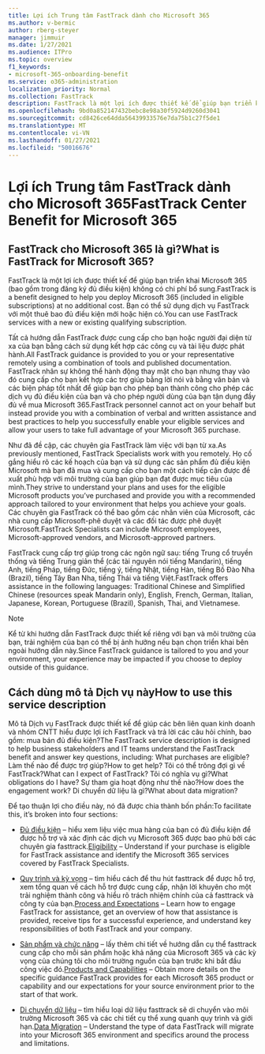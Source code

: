 ```yaml
---
title: Lợi ích Trung tâm FastTrack dành cho Microsoft 365
ms.author: v-bermic
author: rberg-steyer
manager: jimmuir
ms.date: 1/27/2021
ms.audience: ITPro
ms.topic: overview
f1_keywords:
- microsoft-365-onboarding-benefit
ms.service: o365-administration
localization_priority: Normal
ms.collection: FastTrack
description: FastTrack là một lợi ích được thiết kế để giúp bạn triển khai Microsoft 365 (bao gồm trong đăng ký đủ điều kiện) không có chi phí bổ sung. Bạn có thể sử dụng dịch vụ FastTrack với một thuê bao đủ điều kiện mới hoặc hiện có.
ms.openlocfilehash: 9bd0a852147432bebc8e98a30f5924d9260d3041
ms.sourcegitcommit: cd8426ce64dda56439933576e7da75b1c27f5de1
ms.translationtype: MT
ms.contentlocale: vi-VN
ms.lasthandoff: 01/27/2021
ms.locfileid: "50016676"
---
```

# <a name="fasttrack-center-benefit-for-microsoft-365"></a><span data-ttu-id="c542b-104">Lợi ích Trung tâm FastTrack dành cho Microsoft 365</span><span class="sxs-lookup"><span data-stu-id="c542b-104">FastTrack Center Benefit for Microsoft 365</span></span>

## <a name="what-is-fasttrack-for-microsoft-365"></a><span data-ttu-id="c542b-105">FastTrack cho Microsoft 365 là gì?</span><span class="sxs-lookup"><span data-stu-id="c542b-105">What is FastTrack for Microsoft 365?</span></span>

<span data-ttu-id="c542b-106">FastTrack là một lợi ích được thiết kế để giúp bạn triển khai Microsoft 365 (bao gồm trong đăng ký đủ điều kiện) không có chi phí bổ sung.</span><span class="sxs-lookup"><span data-stu-id="c542b-106">FastTrack is a benefit designed to help you deploy Microsoft 365 (included in eligible subscriptions) at no additional cost.</span></span> <span data-ttu-id="c542b-107">Bạn có thể sử dụng dịch vụ FastTrack với một thuê bao đủ điều kiện mới hoặc hiện có.</span><span class="sxs-lookup"><span data-stu-id="c542b-107">You can use FastTrack services with a new or existing qualifying subscription.</span></span>

<span data-ttu-id="c542b-108">Tất cả hướng dẫn FastTrack được cung cấp cho bạn hoặc người đại diện từ xa của bạn bằng cách sử dụng kết hợp các công cụ và tài liệu được phát hành.</span><span class="sxs-lookup"><span data-stu-id="c542b-108">All FastTrack guidance is provided to you or your representative remotely using a combination of tools and published documentation.</span></span> <span data-ttu-id="c542b-109">FastTrack nhân sự không thể hành động thay mặt cho bạn nhưng thay vào đó cung cấp cho bạn kết hợp các trợ giúp bằng lời nói và bằng văn bản và các biện pháp tốt nhất để giúp bạn cho phép bạn thành công cho phép các dịch vụ đủ điều kiện của bạn và cho phép người dùng của bạn tận dụng đầy đủ về mua Microsoft 365.</span><span class="sxs-lookup"><span data-stu-id="c542b-109">FastTrack personnel cannot act on your behalf but instead provide you with a combination of verbal and written assistance and best practices to help you successfully enable your eligible services and allow your users to take full advantage of your Microsoft 365 purchase.</span></span>

<span data-ttu-id="c542b-110">Như đã đề cập, các chuyên gia FastTrack làm việc với bạn từ xa.</span><span class="sxs-lookup"><span data-stu-id="c542b-110">As previously mentioned, FastTrack Specialists work with you remotely.</span></span> <span data-ttu-id="c542b-111">Họ cố gắng hiểu rõ các kế hoạch của bạn và sử dụng các sản phẩm đủ điều kiện Microsoft mà bạn đã mua và cung cấp cho bạn một cách tiếp cận được đề xuất phù hợp với môi trường của bạn giúp bạn đạt được mục tiêu của mình.</span><span class="sxs-lookup"><span data-stu-id="c542b-111">They strive to understand your plans and uses for the eligible Microsoft products you’ve purchased and provide you with a recommended approach tailored to your environment that helps you achieve your goals.</span></span> <span data-ttu-id="c542b-112">Các chuyên gia FastTrack có thể bao gồm các nhân viên của Microsoft, các nhà cung cấp Microsoft-phê duyệt và các đối tác được phê duyệt Microsoft.</span><span class="sxs-lookup"><span data-stu-id="c542b-112">FastTrack Specialists can include Microsoft employees, Microsoft-approved vendors, and Microsoft-approved partners.</span></span>

<span data-ttu-id="c542b-113">FastTrack cung cấp trợ giúp trong các ngôn ngữ sau: tiếng Trung cổ truyền thống và tiếng Trung giản thể (các tài nguyên nói tiếng Mandarin), tiếng Anh, tiếng Pháp, tiếng Đức, tiếng ý, tiếng Nhật, tiếng Hàn, tiếng Bồ Đào Nha (Brazil), tiếng Tây Ban Nha, tiếng Thái và tiếng Việt.</span><span class="sxs-lookup"><span data-stu-id="c542b-113">FastTrack offers assistance in the following languages: Traditional Chinese and Simplified Chinese (resources speak Mandarin only), English, French, German, Italian, Japanese, Korean, Portuguese (Brazil), Spanish, Thai, and Vietnamese.</span></span>

> [!NOTE]
> <span data-ttu-id="c542b-114">Kể từ khi hướng dẫn FastTrack được thiết kế riêng với bạn và môi trường của bạn, trải nghiệm của bạn có thể bị ảnh hưởng nếu bạn chọn triển khai bên ngoài hướng dẫn này.</span><span class="sxs-lookup"><span data-stu-id="c542b-114">Since FastTrack guidance is tailored to you and your environment, your experience may be impacted if you choose to deploy outside of this guidance.</span></span>

## <a name="how-to-use-this-service-description"></a><span data-ttu-id="c542b-115">Cách dùng mô tả Dịch vụ này</span><span class="sxs-lookup"><span data-stu-id="c542b-115">How to use this service description</span></span>

<span data-ttu-id="c542b-116">Mô tả Dịch vụ FastTrack được thiết kế để giúp các bên liên quan kinh doanh và nhóm CNTT hiểu được lợi ích FastTrack và trả lời các câu hỏi chính, bao gồm: mua bán đủ điều kiện?</span><span class="sxs-lookup"><span data-stu-id="c542b-116">The FastTrack service description is designed to help business stakeholders and IT teams understand the FastTrack benefit and answer key questions, including: What purchases are eligible?</span></span> <span data-ttu-id="c542b-117">Làm thế nào để được trợ giúp?</span><span class="sxs-lookup"><span data-stu-id="c542b-117">How to get help?</span></span> <span data-ttu-id="c542b-118">Tôi có thể trông đợi gì về FastTrack?</span><span class="sxs-lookup"><span data-stu-id="c542b-118">What can I expect of FastTrack?</span></span> <span data-ttu-id="c542b-119">Tôi có nghĩa vụ gì?</span><span class="sxs-lookup"><span data-stu-id="c542b-119">What obligations do I have?</span></span> <span data-ttu-id="c542b-120">Sự tham gia hoạt động như thế nào?</span><span class="sxs-lookup"><span data-stu-id="c542b-120">How does the engagement work?</span></span> <span data-ttu-id="c542b-121">Di chuyển dữ liệu là gì?</span><span class="sxs-lookup"><span data-stu-id="c542b-121">What about data migration?</span></span>

<span data-ttu-id="c542b-122">Để tạo thuận lợi cho điều này, nó đã được chia thành bốn phần:</span><span class="sxs-lookup"><span data-stu-id="c542b-122">To facilitate this, it’s broken into four sections:</span></span>

  - <span data-ttu-id="c542b-123">[Đủ điều kiện](eligibility.md) – hiểu xem liệu việc mua hàng của bạn có đủ điều kiện để được hỗ trợ và xác định các dịch vụ Microsoft 365 được bao phủ bởi các chuyên gia fasttrack.</span><span class="sxs-lookup"><span data-stu-id="c542b-123">[Eligibility](eligibility.md) – Understand if your purchase is eligible for FastTrack assistance and identify the Microsoft 365 services covered by FastTrack Specialists.</span></span>

  - <span data-ttu-id="c542b-124">[Quy trình và kỳ vọng](process-and-expectations.md) – tìm hiểu cách để thu hút fasttrack để được hỗ trợ, xem tổng quan về cách hỗ trợ được cung cấp, nhận lời khuyên cho một trải nghiệm thành công và hiểu rõ trách nhiệm chính của cả fasttrack và công ty của bạn.</span><span class="sxs-lookup"><span data-stu-id="c542b-124">[Process and Expectations](process-and-expectations.md) – Learn how to engage FastTrack for assistance, get an overview of how that assistance is provided, receive tips for a successful experience, and understand key responsibilities of both FastTrack and your company.</span></span>

  - <span data-ttu-id="c542b-125">[Sản phẩm và chức năng](products-and-capabilities.md) – lấy thêm chi tiết về hướng dẫn cụ thể fasttrack cung cấp cho mỗi sản phẩm hoặc khả năng của Microsoft 365 và các kỳ vọng của chúng tôi cho môi trường nguồn của bạn trước khi bắt đầu công việc đó.</span><span class="sxs-lookup"><span data-stu-id="c542b-125">[Products and Capabilities](products-and-capabilities.md) – Obtain more details on the specific guidance FastTrack provides for each Microsoft 365 product or capability and our expectations for your source environment prior to the start of that work.</span></span>

  - <span data-ttu-id="c542b-126">[Di chuyển dữ liệu](data-migration.md) – tìm hiểu loại dữ liệu fasttrack sẽ di chuyển vào môi trường Microsoft 365 và các chi tiết cụ thể xung quanh quy trình và giới hạn.</span><span class="sxs-lookup"><span data-stu-id="c542b-126">[Data Migration](data-migration.md) – Understand the type of data FastTrack will migrate into your Microsoft 365 environment and specifics around the process and limitations.</span></span>

